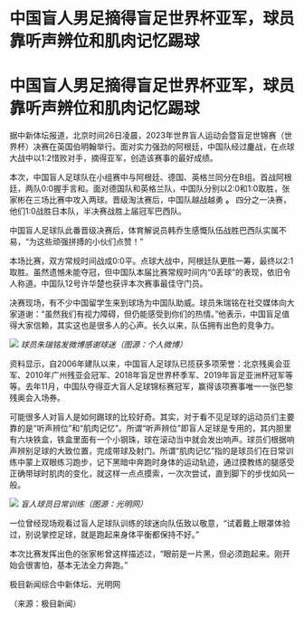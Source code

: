 # 中国盲人男足摘得盲足世界杯亚军，球员靠听声辨位和肌肉记忆踢球

# 中国盲人男足摘得盲足世界杯亚军，球员靠听声辨位和肌肉记忆踢球

据中新体坛报道，北京时间26日凌晨，2023年世界盲人运动会暨盲足世锦赛（世界杯）决赛在英国伯明翰举行。面对实力强劲的阿根廷，中国队经过鏖战，在点球大战中以1:2惜败对手，摘得亚军，创造该赛事的最好成绩。

本次，中国盲人足球队在小组赛中与阿根廷、德国、英格兰同分在B组。首战阿根廷，两队0:0握手言和。面对德国队和英格兰队，中国队分别以2:0和1:0取胜，张家彬在三场比赛中攻入两球。晋级淘汰赛后，中国队越战越勇
**。** 四分之一决赛，他们1:0战胜日本队，半决赛战胜上届冠军巴西队。

中国盲人足球队此番晋级决赛后，体育解说员韩乔生感慨队伍战胜巴西队实属不易，“为这些顽强拼搏的小伙们点赞！”

本场比赛，双方常规时间战成0:0平。点球大战中，阿根廷队更胜一筹，最终以2:1取胜。虽然遗憾未能夺冠，但中国队本届比赛常规时间内“0丢球”的表现，依旧令人称道。中国队12号许华楚也获评本次赛事最佳守门员。

决赛现场，有不少中国留学生来到球场为中国队助威。球员朱瑞铭在社交媒体向大家道谢：“虽然我们有视力障碍，但仍能感受到你们的热情。”他表示，中国盲足值得大家信赖，其实这也是很多人的心声。长久以来，队伍拥有出色的竞争力。

![](https://inews.gtimg.com/om_bt/OnAJ5NsEREMSNjQ5a2vQlelDAlT3yaqGCEAr68MXugWA8AA/1000)
_球员朱瑞铭发微博感谢球迷（图源：个人微博）_

资料显示，自2006年建队以来，中国盲人足球队已揽获多项荣誉：北京残奥会亚军、2010年广州残亚会冠军、2018年盲足世界杯季军、2019年盲足亚洲杯冠军等等。去年11月，中国队夺得亚大盲人足球锦标赛冠军，赢得该项赛事唯一一张巴黎残奥会入场券。

可能很多人对盲人是如何踢球的比较好奇。其实，对于看不见足球的运动员们主要靠的是“听声辨位”和“肌肉记忆”。所谓“听声辨位”即盲人足球是专用的，其内胆里有六块铁盒，铁盒里面有一个小钢珠，球在滚动当中就会发出响声。球员们根据响声辨别足球的大致位置，完成带球及射门。所谓“肌肉记忆”指的是球员们在日常训练中蒙上双眼练习跑步，记下黑暗中奔跑时身体的运动轨迹，通过摸教练的腿感受正确带球时肌肉的变化，就这样一点点摸索，一次次尝试，直到脚下的步伐如风一般。

![](https://inews.gtimg.com/om_bt/O745S7tofIN67imLyDxPba7ju1yRC8ZcMF-e7kHAkZes0AA/1000)
_盲人球员日常训练（图源：光明网）_

一位曾经现场观看过盲人足球队训练的球迷向队伍致以敬意，“试着戴上眼罩体验过，别说掌控足球，就是跑起来身体平衡都保持不好。”

本次比赛发挥出色的张家彬曾这样描述过，“眼前是一片黑，但必须跑起来。刚开始会很害怕，基本无法全力奔跑。”

极目新闻综合中新体坛、光明网

（来源：极目新闻）


